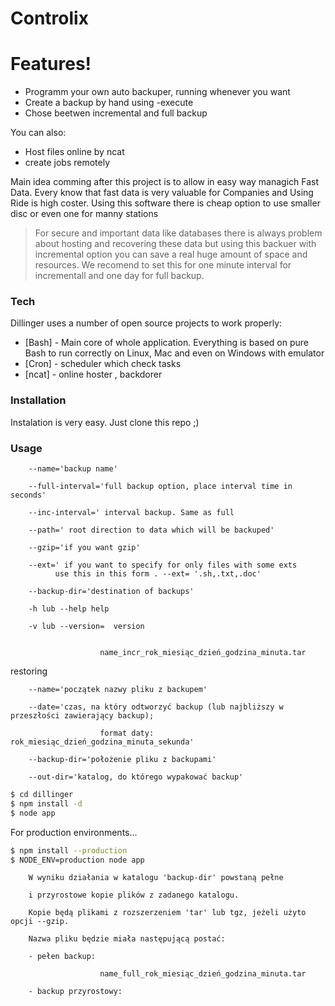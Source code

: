 #                         Controlix



#  Features!

  -  Programm your own auto backuper, running whenever you want
  - Create a backup by hand using -execute
  - Chose beetwen incremental and full backup


You can also:
  - Host files online by ncat
  - create jobs remotely
  

Main idea comming after this project is to allow in easy way managich Fast Data.
Every know that fast data is very valuable for Companies and Using Ride is high coster. Using this software there is cheap option to use smaller disc or even one for manny stations

> For secure and important data like databases there is always problem about hosting and recovering these data but using this backuer with incremental option you can save a real huge amount of space and resources. We recomend to set this for one minute interval for incrementall and one day for full backup.



### Tech

Dillinger uses a number of open source projects to work properly:

* [Bash] - Main core of whole application. Everything is based on pure Bash to run correctly on Linux, Mac and even on Windows with emulator
* [Cron] -  scheduler which check tasks
* [ncat] - online hoster , backdorer 


### Installation
Instalation is very easy. Just clone this repo ;)

### Usage

        --name='backup name'

        --full-interval='full backup option, place interval time in seconds'
        
        --inc-interval=' interval backup. Same as full

        --path=' root direction to data which will be backuped'

        --gzip='if you want gzip'

        --ext=' if you want to specify for only files with some exts
              use this in this form . --ext= '.sh,.txt,.doc'

        --backup-dir='destination of backups'

        -h lub --help help 

        -v lub --version=  version 


                        name_incr_rok_miesiąc_dzień_godzina_minuta.tar


restoring 

        --name='początek nazwy pliku z backupem'

        --date='czas, na który odtworzyć backup (lub najbliższy w przeszłości zawierający backup);

                        format daty: rok_miesiąc_dzień_godzina_minuta_sekunda'

        --backup-dir='położenie pliku z backupami'

        --out-dir='katalog, do którego wypakować backup'
```sh
$ cd dillinger
$ npm install -d
$ node app
```

For production environments...

```sh
$ npm install --production
$ NODE_ENV=production node app
```


        W wyniku działania w katalogu 'backup-dir' powstaną pełne

        i przyrostowe kopie plików z zadanego katalogu.

        Kopie będą plikami z rozszerzeniem 'tar' lub tgz, jeżeli użyto opcji --gzip.

        Nazwa pliku będzie miała następującą postać:

        - pełen backup:

                        name_full_rok_miesiąc_dzień_godzina_minuta.tar

        - backup przyrostowy:

